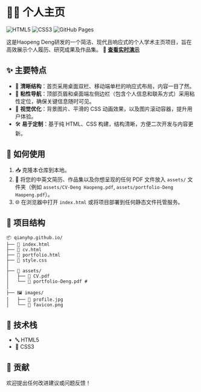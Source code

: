# 🧑‍🎓 个人主页

![HTML5](https://img.shields.io/badge/HTML5-%23E34F26.svg?style=flat&logo=html5&logoColor=white)
![CSS3](https://img.shields.io/badge/CSS3-%231572B6.svg?style=flat&logo=css3&logoColor=white)
![GitHub Pages](https://img.shields.io/badge/Deployed-GitHub%20Pages-blue?logo=github)

这是Haopeng Deng研发的一个简洁、现代且响应式的个人学术主页项目，旨在高效展示个人履历、研究成果及作品集。
📎 **[查看实时演示](https://qianyhp.github.io/)**  

## ✨ 主要特点

- 🧱 **清晰结构**：首页采用桌面双栏、移动端单栏的响应式布局，内容一目了然。  
- 📌 **粘性导航**：顶部页眉和桌面端左侧边栏（包含个人信息和联系方式）采用粘性定位，确保关键信息随时可见。  
- 🎨 **视觉优化**：背景图片、平滑的 CSS 动画效果，以及图片滚动容器，提升用户体验。  
- 🛠️ **易于定制**：基于纯 HTML、CSS 构建，结构清晰，方便二次开发与内容更新。

## 🚀 如何使用

1. 📥 克隆本仓库到本地。  
2. 📄 将您的中英文简历、作品集以及你想呈现的任何 PDF 文件放入 `assets/` 文件夹（例如 `assets/CV-Deng Haopeng.pdf`, `assets/portfolio-Deng Haopeng.pdf`）。  
3. 🌐 在浏览器中打开 `index.html` 或将项目部署到任何静态文件托管服务。

## 📁 项目结构

```
📦 qianyhp.github.io/          
├── 📄 index.html            
├── 📄 cv.html                
├── 📄 portfolio.html         
├── 🎨 style.css            
│
├── 📁 assets/             
│   ├── 📄 CV.pdf            
│   └── 📄 portfolio-Deng.pdf # 
│
├── 🖼️ images/             
│   ├── 👤 profile.jpg      
│   └── 🌟 favicon.png    
```

## 🧰 技术栈

- 🔤 HTML5  
- 🎨 CSS3  

## 🤝 贡献

欢迎提出任何改进建议或问题反馈！

